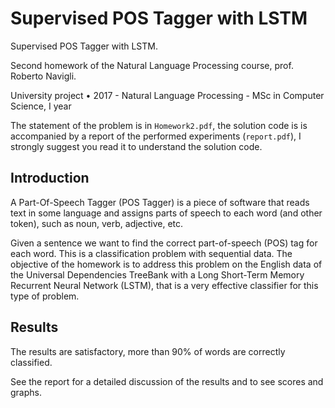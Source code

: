 # Supervised POS Tagger with LSTM
Supervised POS Tagger with LSTM. 

Second homework of the Natural Language Processing course, prof. Roberto Navigli.

University project • 2017 - Natural Language Processing - MSc in Computer Science, I year

The statement of the problem is in `Homework2.pdf`, the solution code is is accompanied by a report of the performed experiments (`report.pdf`), I strongly suggest you read it to understand the solution code.

## Introduction
A Part-Of-Speech Tagger (POS Tagger) is a piece of software that reads text in some language and assigns parts of speech to each word (and other token), such as noun, verb, adjective, etc. 

Given a sentence we want to find the correct part-of-speech (POS) tag for each word. This is a classification
problem with sequential data. The objective of the homework is to address this problem on the English data
of the Universal Dependencies TreeBank with a Long Short-Term Memory Recurrent Neural Network
(LSTM), that is a very effective classifier for this type of problem.

## Results
The results are satisfactory, more than 90% of words
are correctly classified.

See the report for a detailed discussion of the results and to see scores and graphs.
